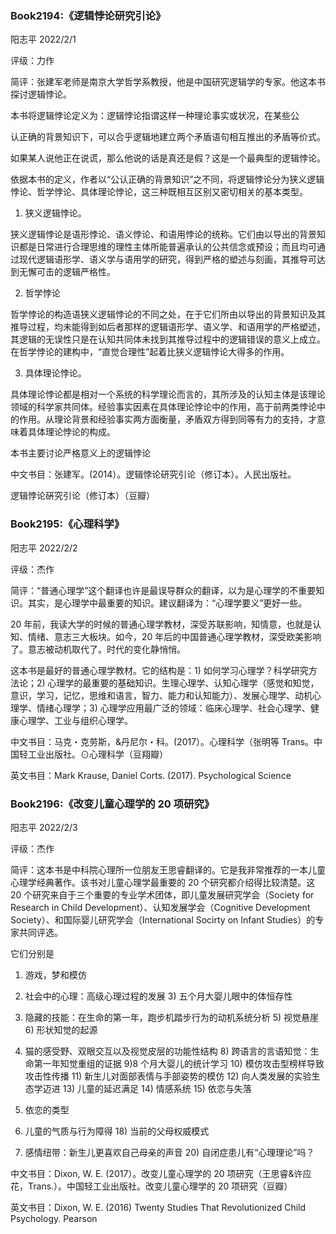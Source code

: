 ### Book2194:《逻辑悖论研究引论》

阳志平 2022/2/1

评级：力作

简评：张建军老师是南京大学哲学系教授，他是中国研究逻辑学的专家。他这本书探讨逻辑悖论。

本书将逻辑悖论定义为：逻辑悖论指谓这样一种理论事实或状况，在某些公

认正确的背景知识下，可以合乎逻辑地建立两个矛盾语句相互推出的矛盾等价式。

如果某人说他正在说谎，那么他说的话是真还是假？这是一个最典型的逻辑悖论。

依据本书的定义，作者以“公认正确的背景知识”之不同，将逻辑悖论分为狭义逻辑悖论、哲学悖论、具体理论悖论，这三种既相互区别又密切相关的基本类型。

1) 狭义逻辑悖论。

狭义逻辑悖论是语形悖论、语义悖论、和语用悖论的统称。它们由以导出的背景知识都是日常进行合理思维的理性主体所能普遍承认的公共信念或预设；而且均可通过现代逻辑语形学、语义学与语用学的研究，得到严格的塑述与刻画，其推导可达到无懈可击的逻辑严格性。

2) 哲学悖论

哲学悖论的构造语狭义逻辑悖论的不同之处，在于它们所由以导出的背景知识及其推导过程，均未能得到如后者那样的逻辑语形学、语义学、和语用学的严格塑述，其逻辑的无误性只是在认知共同体未找到其推导过程中的逻辑错误的意义上成立。在哲学悖论的建构中，“直觉合理性”起着比狭义逻辑悖论大得多的作用。

3) 具体理论悖论。

具体理论悖论都是相对一个系统的科学理论而言的，其所涉及的认知主体是该理论领域的科学家共同体。经验事实因素在具体理论悖论中的作用，高于前两类悖论中的作用。从理论背景和经验事实两方面衡量，矛盾双方得到同等有力的支持，才意味着具体理论悖论的构成。

本书主要讨论严格意义上的逻辑悖论

中文书目：张建军。(2014）。逻辑悖论研究引论（修订本）。人民出版社。

逻辑悖论硏究引论（修订本）（豆瓣）

### Book2195:《心理科学》

阳志平 2022/2/2

评级：杰作

简评：“普通心理学”这个翻译也许是最误导群众的翻译，以为是心理学的不重要知识。其实，是心理学中最重要的知识。建议翻译为：“心理学要义”更好一些。

20 年前，我读大学的时候的普通心理学教材，深受苏联影响，知情意，也就是认知、情绪、意志三大板块。如今，20 年后的中国普通心理学教材，深受欧美影响了。意志被动机取代了。时代的变化静悄悄。

这本书是最好的普通心理学教材。它的结构是：1) 如何学习心理学？科学研究方法论；2) 心理学的最重要的基础知识。生理心理学、认知心理学（感觉和知觉，意识，学习，记忆，思维和语言，智力、能力和认知能力）、发展心理学、动机心理学、情绪心理学；3) 心理学应用最广泛的领域：临床心理学、社会心理学、健康心理学、工业与组织心理学。

中文书目：马克・克劳斯，&丹尼尔・科。(2017）。心理科学（张明等  Trans。中国轻工业出版社。⊙心理科学（豆翔瓣）

英文书目：Mark Krause, Daniel Corts. (2017). Psychological Science

### Book2196:《改变儿童心理学的 20 项研究》

阳志平 2022/2/3

评级：杰作

简评：这本书是中科院心理所一位朋友王思睿翻译的。它是我非常推荐的一本儿童心理学经典著作。该书对儿童心理学最重要的 20 个研究都介绍得比较清楚。这 20 个研究来自于三个重要的专业学术团体，即儿童发展研究学会（Society for Research in Child Development）、认知发展学会（Cognitive Development Society）、和国际婴儿研究学会（International  Socirty on Infant Studies）的专家共同评选。

它们分别是

1) 游戏，梦和模仿

2) 社会中的心理：高级心理过程的发展 3) 五个月大婴儿眼中的体恒存性

4) 隐藏的技能：在生命的第一年，跑步机踏步行为的动机系统分析 5) 视觉悬崖 6) 形状知觉的起源

7) 猫的感受野、双眼交互以及视觉皮层的功能性结构 8) 跨语言的言语知觉：生命第一年知觉重组的证据 9)8 个月大婴儿的统计学习 10) 模仿攻击型榜样导致攻击性传播 11) 新生儿对面部表情与手部姿势的模仿 12) 向人类发展的实验生态学迈进 13) 儿童的延迟满足 14) 情感系统 15) 依恋与失落

16) 依恋的类型

17) 儿童的气质与行为障得 18) 当前的父母权威模式

19) 感情纽带：新生儿更喜欢自己母亲的声音 20) 自闭症患儿有“心理理论”吗？

中文书目：Dixon, W. E. (2017）。改变儿童心理学的 20 项研究（王思睿&许应花，Trans.）。中国轻工业出版社。改变儿童心理学的 20 项研究（豆瓣）

英文书目：Dixon, W. E. (2016) Twenty Studies That Revolutionized  Child Psychology. Pearson